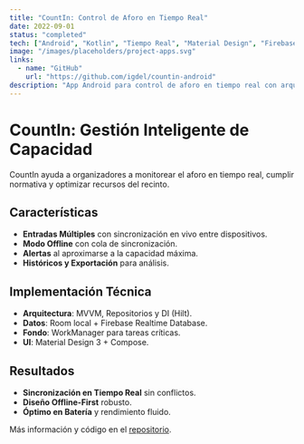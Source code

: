 ```yaml
---
title: "CountIn: Control de Aforo en Tiempo Real"
date: 2022-09-01
status: "completed"
tech: ["Android", "Kotlin", "Tiempo Real", "Material Design", "Firebase"]
image: "/images/placeholders/project-apps.svg"
links:
  - name: "GitHub"
    url: "https://github.com/igdel/countin-android"
description: "App Android para control de aforo en tiempo real con arquitectura moderna"
---
```


# CountIn: Gestión Inteligente de Capacidad

CountIn ayuda a organizadores a monitorear el aforo en tiempo real, cumplir normativa y optimizar recursos del recinto.

## Características

- **Entradas Múltiples** con sincronización en vivo entre dispositivos.
- **Modo Offline** con cola de sincronización.
- **Alertas** al aproximarse a la capacidad máxima.
- **Históricos y Exportación** para análisis.

## Implementación Técnica

- **Arquitectura**: MVVM, Repositorios y DI (Hilt).
- **Datos**: Room local + Firebase Realtime Database.
- **Fondo**: WorkManager para tareas críticas.
- **UI**: Material Design 3 + Compose.

## Resultados

- **Sincronización en Tiempo Real** sin conflictos.
- **Diseño Offline-First** robusto.
- **Óptimo en Batería** y rendimiento fluido.

Más información y código en el [repositorio](https://github.com/igdel/countin-android).

